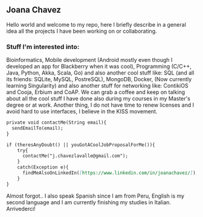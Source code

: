 ## Joana Chavez

Hello world and welcome to my repo, here I briefly describe in a general idea all the projects I have been working on or collaborating.

### Stuff I'm interested into:

Bioinformatics, Mobile development (Android mostly even though I developed an app for Blackberry when it was cool), Programming (C/C++, Java, Python, Akka, Scala, Go) and also another cool stuff like: SQL (and all its friends: SQLite, MySQL, PostreSQL), MongoDB, Docker, (Now currently learning Singularity) and also another stuff for networking like: ContikiOS and Cooja, Erbium and CoAP. We can grab a coffee and keep on talking about all the cool stuff I have done also during my courses in my Master's degree or at work. Another thing, I do not have time to renew licenses and I avoid hard to use interfaces, I believe in the KISS movement. 


```markdown
private void contactMe(String email){
  sendEmailTo(email);
}

if (theresAnyDoubt() || youGotACoolJobProposalForMe()){
    try{
      contactMe("j.chavezlavalle@gmail.com");
    } 
    catch(Exception e){
      findMeAlsoOnLinkedIn([https://www.linkedin.com/in/joanachavez/]);
    }  
}

```

Almost forgot.. I also speak Spanish since I am from Peru, English is my second language and I am currently finishing my studies in Italian. Arrivederci!
